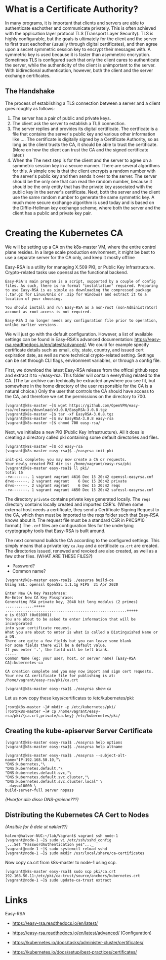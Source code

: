 # What is a Certificate Authority?
In many programs, it is important that clients and servers are able to authenticate eachother and communicate privately. This is often achieved with the application layer protocol TLS (Transport Layer Security). TLS is highly configurable, but the goals is ultimately for the client and the server to first trust eachother (usually through digital certificates), and then agree upon a secret symmetric session key to encrypt their messages with. A symmetric key is used because it is faster than asymmetric encryption. Sometimes TLS is configured such that only the client cares to authenticate the server, while the authenticity of the client is unimportant to the server. With bidirectional authentication, however, both the client and the server exchange certificates.

## The Handshake

The process of establishing a TLS connection between a server and a client goes roughly as follows:
1. The server has a pair of public and private keys.
2. The client ask the server to establish a TLS connection.
3. The server replies and provides its digital certificate. The certficate is a file that contains the server's public key and various other information like .... The certificate is digitally signed by a Certificate Authority, so as long as the client trusts the CA, it should be able to trust the certificate. (More on how the client can trust the CA and the signed certificate later.)
4. When the The next step is for the client and the server to agree on a symmetric session key in a secure manner. There are several algorithms for this. A simple one is that the client encrypts a random number with the server's public key and then sends it over to the server. The server should be the only one that can read the random number, because it should be the only entity that has the private key associated with the public key in the server's certificate. Next, both the server and the client use the same random number to generate the same symmetric key. A much more secure exchange algorithm is used today and is based on the Diffie-Hellman key exchange scheme, where both the server and the client has a public and private key pair.

## 

# Creating the Kubernetes CA

We will be setting up a CA on the k8s-master VM, where the entire control plane resides. In a large scale production environment, it might be best to use a separate server for the CA only, and keep it mostly offline 

Easy-RSA is a utility for managing X.509 PKI, or Public Key Infrastructure. Crypto-related tasks use openssl as the functional backend.

```
Easy-RSA's main program is a script, supported by a couple of config files. As such, there is no formal "installation" required. Preparing to use Easy-RSA is as simple as downloading the compressed package (.tar.gz for Linux/Unix or .zip for Windows) and extract it to a location of your choosing. 

You should install and run Easy-RSA as a non-root (non-Administrator) account as root access is not required.

Easy-RSA 3 no longer needs any configuration file prior to operation, unlike earlier versions. 
```
We will just go with the default configuration. However, a list of available settings can be found in Easy-RSA's advanced documentation: https://easy-rsa.readthedocs.io/en/latest/advanced/. We could for example specify certificate details such as email, city, state, country, and issued cert expiration date, as well as more technical crypto-related setting. Settings can be set through CLI flags, environment variables, or through a config file.

First, we download the latest Easy-RSA release from the offical github repo and extract it to ~/easy-rsa. This folder will contain everything related to the CA. (The tar archive can techically be extracted anywhere you see fit, but somewhere in the home directory of the user responsible for the CA is a natural choice.) Only the user that controls the CA should have access to the CA, and therefore we set the permissions on the directory to 700.

```console
[vagrant@k8s-master ~]$ wget https://github.com/OpenVPN/easy-rsa/releases/download/v3.0.8/EasyRSA-3.0.8.tgz
[vagrant@k8s-master ~]$ tar -xf EasyRSA-3.0.8.tgz
[vagrant@k8s-master ~]$ mv EasyRSA-3.0.8 easy-rsa
[vagrant@k8s-master ~]$ chmod 700 easy-rsa/
```

Next, we initialize a new PKI (Public Key Infrastructure). All it does is creating a directory called pki containing some default directories and files.

```console
[vagrant@k8s-master ~]$ cd easy-rsa
[vagrant@k8s-master easy-rsa]$ ./easyrsa init-pki

init-pki complete; you may now create a CA or requests.
Your newly created PKI dir is: /home/vagrant/easy-rsa/pki
[vagrant@k8s-master easy-rsa]$ ll pki/
total 16
-rw-------. 1 vagrant vagrant 4616 Dec 15 20:42 openssl-easyrsa.cnf
drwx------. 2 vagrant vagrant    6 Dec 15 20:42 private
drwx------. 2 vagrant vagrant    6 Dec 15 20:42 reqs
-rw-------. 1 vagrant vagrant 4650 Dec 15 20:42 safessl-easyrsa.cnf
```
The directory `private` contains private keys generated locally. The `reqs` directory contains locally created and imported CSR's. (When some external host needs a certificate, they send a Certificate Signing Request to the CA, which then must be imported to the reqs folder such that Easy-RSA knows about it. The request file must be a standard CSR in PKCS#10 format.) The `.cnf` files are configuration files for the underlying cryptography tools that Easy-RSA is built around.

The next command builds the CA according to the configured settings. This simply means that a private key `ca.key` and a certificate `ca.crt` are created. The directories issued, renewed and revoked are also created, as well as a few other files. (WHAT ARE THESE FILES?)

* Password?
* Common name?

```console
[vagrant@k8s-master easy-rsa]$ ./easyrsa build-ca
Using SSL: openssl OpenSSL 1.1.1g FIPS  21 Apr 2020

Enter New CA Key Passphrase: 
Re-Enter New CA Key Passphrase: 
Generating RSA private key, 2048 bit long modulus (2 primes)
.............+++++
.......................................................+++++
e is 65537 (0x010001)
You are about to be asked to enter information that will be incorporated
into your certificate request.
What you are about to enter is what is called a Distinguished Name or a DN.
There are quite a few fields but you can leave some blank
For some fields there will be a default value,
If you enter '.', the field will be left blank.
-----
Common Name (eg: your user, host, or server name) [Easy-RSA CA]:kubernetes-ca

CA creation complete and you may now import and sign cert requests.
Your new CA certificate file for publishing is at:
/home/vagrant/easy-rsa/pki/ca.crt

[vagrant@k8s-master easy-rsa]$ ./easyrsa show-ca
```

Let us now copy these keys/certificates to /etc/kubernetes/pki:

```console
[root@k8s-master ~]# mkdir -p /etc/kubernetes/pki/
[root@k8s-master ~]# cp /home/vagrant/easy-rsa/pki/{ca.crt,private/ca.key} /etc/kubernetes/pki/
```

## Creating the kube-apiserver Server Certificate

```console
[vagrant@k8s-master easy-rsa]$ ./easyrsa help options
[vagrant@k8s-master easy-rsa]$ ./easyrsa help altname
```

```console
[vagrant@k8s-master easy-rsa]$ ./easyrsa --subject-alt-name="IP:192.168.50.10,"\
"DNS:kubernetes,"\
"DNS:kubernetes.default,"\
"DNS:kubernetes.default.svc,"\
"DNS:kubernetes.default.svc.cluster,"\
"DNS:kubernetes.default.svc.cluster.local" \
--days=10000 \
build-server-full server nopass
```
_(Hvorfor alle disse DNS-greiene???)_


## Distributing the Kubernetes CA Cert to Nodes

_(Ansible for å dele ut nøkler??)_

```console
halvor@halvor-NUC:~/lab/Vagrant$ vagrant ssh node-1
[vagrant@node-1 ~]$ sudo vi /etc/ssh/sshd_config 
_...Set "PasswordAuthentication yes"..._
[vagrant@node-1 ~]$ sudo systemctl reload sshd
[vagrant@node-1 ~]$ sudo mkdir /usr/local/share/ca-certificates
```

Now copy ca.crt from k8s-master to node-1 using scp.

```console
[vagrant@k8s-master easy-rsa]$ sudo scp pki/ca.crt 192.168.50.11:/etc/pki/ca-trust/source/anchors/kubernetes.crt
[vagrant@node-1 ~]$ sudo update-ca-trust extract
```





# Links
Easy-RSA
* https://easy-rsa.readthedocs.io/en/latest/
* https://easy-rsa.readthedocs.io/en/latest/advanced/   (Configuration)

* https://kubernetes.io/docs/tasks/administer-cluster/certificates/
* https://kubernetes.io/docs/setup/best-practices/certificates/

